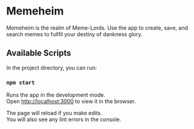 # Memeheim 

Memeheim is the realm of Meme-Lords. Use the app to create, save, and search memes to fullfil your destiny of dankness glory.

## Available Scripts

In the project directory, you can run:


### `npm start`

Runs the app in the development mode.\
Open [http://localhost:3000](http://localhost:3000) to view it in the browser.

The page will reload if you make edits.\
You will also see any lint errors in the console.

